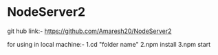 # NodeServer2

git hub link:-
https://github.com/Amaresh20/NodeServer2

for using in local machine:-
1.cd "folder name"
2.npm install
3.npm start

